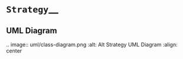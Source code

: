 `Strategy`__
============

UML Diagram
-----------

.. image:: uml/class-diagram.png
   :alt: Alt Strategy UML Diagram
   :align: center